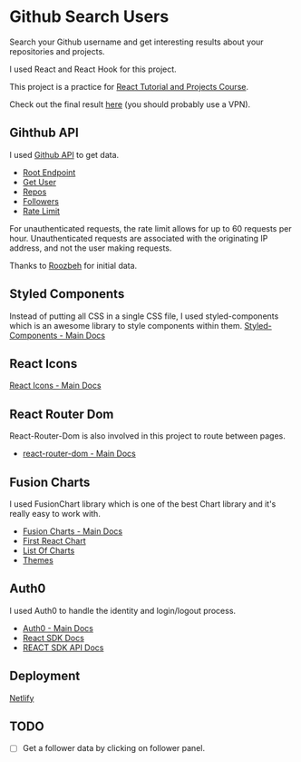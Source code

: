 # Github Search Users

Search your Github username and get interesting results about your repositories and projects.

I used React and React Hook for this project.

This project is a practice for [React Tutorial and Projects Course](https://www.udemy.com/course/react-tutorial-and-projects-course/).

Check out the final result [here](https://amirhosseinnouri-github-search-users.netlify.app/) (you should probably use a VPN).


## Gihthub API

I used [Github API](https://docs.github.com/en/rest) to get data.
- [Root Endpoint](https://api.github.com)
- [Get User](https://api.github.com/users/wesbos)
- [Repos](https://api.github.com/users/john-smilga/repos?per_page=100)
- [Followers](https://api.github.com/users/john-smilga/followers)
- [Rate Limit](https://api.github.com/rate_limit)

 For unauthenticated requests, the rate limit allows for up to 60 requests per hour. Unauthenticated requests are associated with the originating IP address, and not the user making requests.
 
 Thanks to [Roozbeh](https://github.com/rsharifnasab) for initial data.

## Styled Components

Instead of putting all CSS in a single CSS file, I used styled-components which is an awesome library to style components within them.
[Styled-Components - Main Docs](https://styled-components.com/)


## React Icons

[React Icons - Main Docs](https://react-icons.github.io/react-icons/)


## React Router Dom

React-Router-Dom is also involved in this project to route between pages.
- [react-router-dom - Main Docs](https://reactrouter.com/web/guides/quick-start)


## Fusion Charts

I used FusionChart library which is one of the best Chart library and it's really easy to work with.
- [Fusion Charts - Main Docs](https://www.fusioncharts.com/)
- [First React Chart](https://www.fusioncharts.com/dev/getting-started/react/your-first-chart-using-react)
- [List Of Charts](https://www.fusioncharts.com/dev/chart-guide/list-of-charts)
- [Themes](https://www.fusioncharts.com/dev/themes/introduction-to-themes)

## Auth0

I used Auth0 to handle the identity and login/logout process.
- [Auth0 - Main Docs](https://auth0.com/)
- [React SDK Docs](https://auth0.com/docs/libraries/auth0-react)
- [REACT SDK API Docs](https://auth0.github.io/auth0-react/)

## Deployment

[Netlify](https://www.netlify.com/)

## TODO

- [ ] Get a follower data by clicking on follower panel.


